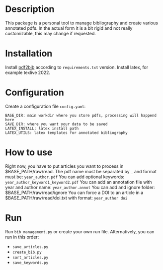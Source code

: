 # Description
This package is a personal tool to manage bibliography and create various annotated pdfs.
In the actual form it is a bit rigid and not really customizable, this may change if requested.

# Installation
Install [pdf2bib](https://github.com/MicheleCotrufo/pdf2bib) according to `requirements.txt` version.
Install latex, for example texlive 2022.

# Configuration
Create a configuration file `config.yaml`:
```
BASE_DIR: main workdir where you store pdfs, processing will happend here
SAVE_DIR: where you want your data to be saved
LATEX_INSTALL: latex install path
LATEX_UTILS: latex templates for annotated bibliography
```

# How to use
Right now, you have to put articles you want to process in $BASE_PATH/raw/read.
The pdf name must be separated by `_` and format must be: `year_author.pdf`
You can add optional keywords:  `year_author_keyword1_keyword2.pdf`
You can add an annotation file with year and author name: `year_author.annot`
You can add and ignore folder: $BASE_PATH/raw/read/ignore
You can force a DOI to an article in a $BASE_PATH/raw/read/doi.txt with format: `year_author doi`

# Run
Run `bib_management.py` or create your own run file.
Alternatively, you can run in this order: 
- `save_articles.py`
- `create_bib.py`
- `sort_articles.py`
- `save_keywords.py`
